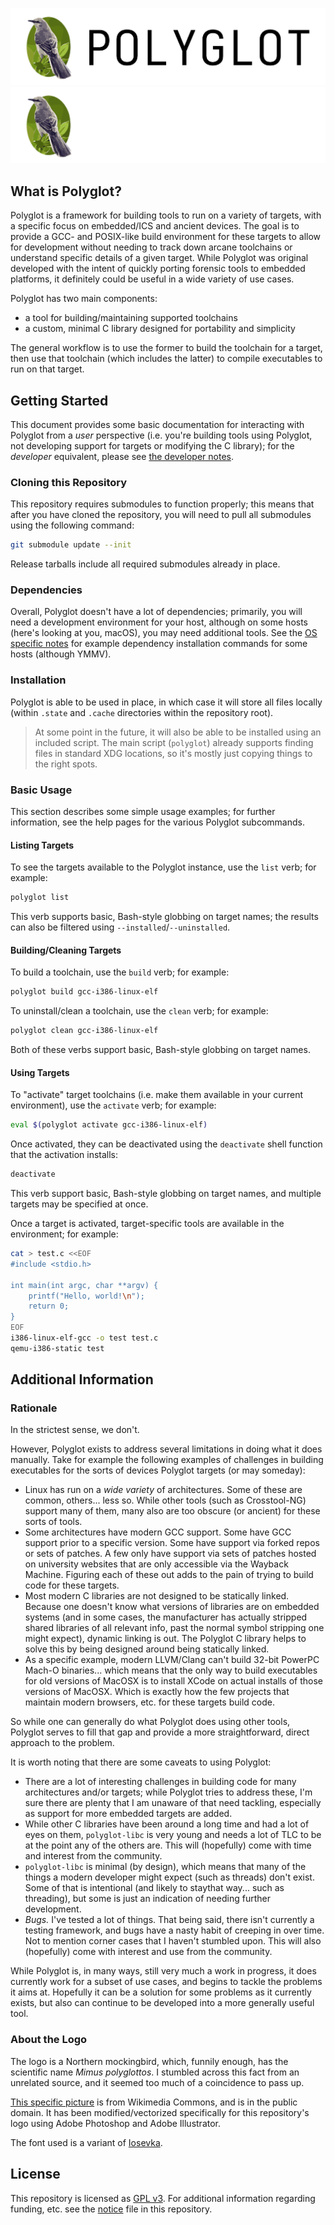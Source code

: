 ![Polyglot](docs/images/polyglot-logo.png#gh-light-mode-only)
![Polyglot](docs/images/polyglot-logo-dark.png#gh-dark-mode-only)

## What is Polyglot?

Polyglot is a framework for building tools to run on a variety of targets, with
a specific focus on embedded/ICS and ancient devices. The goal is to provide a
GCC- and POSIX-like build environment for these targets to allow for development
without needing to track down arcane toolchains or understand specific details
of a given target. While Polyglot was original developed with the intent of
quickly porting forensic tools to embedded platforms, it definitely could be
useful in a wide variety of use cases.

Polyglot has two main components:

- a tool for building/maintaining supported toolchains
- a custom, minimal C library designed for portability and simplicity

The general workflow is to use the former to build the toolchain for a target,
then use that toolchain (which includes the latter) to compile executables to
run on that target.

## Getting Started

This document provides some basic documentation for interacting with Polyglot
from a _user_ perspective (i.e. you're building tools using Polyglot, not
developing support for targets or modifying the C library); for the _developer_
equivalent, please see [the developer notes][devnotes].

### Cloning this Repository

This repository requires submodules to function properly; this means that after
you have cloned the repository, you will need to pull all submodules using the
following command:

```bash
git submodule update --init
```

Release tarballs include all required submodules already in place.

### Dependencies

Overall, Polyglot doesn't have a lot of dependencies; primarily, you will need a
development environment for your host, although on some hosts (here's looking at
you, macOS), you may need additional tools. See the [OS specific notes][osnotes]
for example dependency installation commands for some hosts (although YMMV).

### Installation

Polyglot is able to be used in place, in which case it will store all files
locally (within `.state` and `.cache` directories within the repository root).

> At some point in the future, it will also be able to be installed using an
> included script. The main script (`polyglot`) already supports finding files
> in standard XDG locations, so it's mostly just copying things to the right
> spots.

### Basic Usage

This section describes some simple usage examples; for further information, see
the help pages for the various Polyglot subcommands.

#### Listing Targets

To see the targets available to the Polyglot instance, use the `list` verb; for
example:

```bash
polyglot list
```

This verb supports basic, Bash-style globbing on target names; the results can
also be filtered using `--installed`/`--uninstalled`.

#### Building/Cleaning Targets

To build a toolchain, use the `build` verb; for example:

```bash
polyglot build gcc-i386-linux-elf
```

To uninstall/clean a toolchain, use the `clean` verb; for example:

```bash
polyglot clean gcc-i386-linux-elf
```

Both of these verbs support basic, Bash-style globbing on target names.

#### Using Targets

To "activate" target toolchains (i.e. make them available in your current
environment), use the `activate` verb; for example:

```bash
eval $(polyglot activate gcc-i386-linux-elf)
```

Once activated, they can be deactivated using the `deactivate` shell function
that the activation installs:

```bash
deactivate
```

This verb support basic, Bash-style globbing on target names, and multiple
targets may be specified at once.

Once a target is activated, target-specific tools are available in the
environment; for example:

```bash
cat > test.c <<EOF
#include <stdio.h>

int main(int argc, char **argv) {
    printf("Hello, world!\n");
    return 0;
}
EOF
i386-linux-elf-gcc -o test test.c
qemu-i386-static test
```

## Additional Information

### Rationale

In the strictest sense, we don't.

However, Polyglot exists to address several limitations in doing what it does
manually. Take for example the following examples of challenges in building
executables for the sorts of devices Polyglot targets (or may someday):

 - Linux has run on a _wide variety_ of architectures. Some of these are common,
   others... less so. While other tools (such as Crosstool-NG) support many of
   them, many also are too obscure (or ancient) for these sorts of tools.
 - Some architectures have modern GCC support. Some have GCC support prior to a
   specific version. Some have support via forked repos or sets of patches. A
   few only have support via sets of patches hosted on university websites that
   are only accessible via the Wayback Machine. Figuring each of these out adds
   to the pain of trying to build code for these targets.
 - Most modern C libraries are not designed to be statically linked. Because one
   doesn't know what versions of libraries are on embedded systems (and in some
   cases, the manufacturer has actually stripped shared libraries of all
   relevant info, past the normal symbol stripping one might expect), dynamic
   linking is out. The Polyglot C library helps to solve this by being designed
   around being statically linked.
 - As a specific example, modern LLVM/Clang can't build 32-bit PowerPC Mach-O
   binaries... which means that the only way to build executables for old
   versions of MacOSX is to install XCode on actual installs of those versions
   of MacOSX. Which is exactly how the few projects that maintain modern
   browsers, etc. for these targets build code.

So while one can generally do what Polyglot does using other tools, Polyglot
serves to fill that gap and provide a more straightforward, direct approach to
the problem.

It is worth noting that there are some caveats to using Polyglot:

 - There are a lot of interesting challenges in building code for many
   architectures and/or targets; while Polyglot tries to address these, I'm sure
   there are plenty that I am unaware of that need tackling, especially as
   support for more embedded targets are added.
 - While other C libraries have been around a long time and had a lot of eyes on
   them, `polyglot-libc` is very young and needs a lot of TLC to be at the point
   any of the others are. This will (hopefully) come with time and interest from
   the community.
 - `polyglot-libc` is minimal (by design), which means that many of the things a
   modern developer might expect (such as threads) don't exist. Some of that is
   intentional (and likely to staythat way... such as threading), but some is
   just an indication of needing further development.
 - _Bugs._ I've tested a lot of things. That being said, there isn't currently a
   testing framework, and bugs have a nasty habit of creeping in over time. Not
   to mention corner cases that I haven't stumbled upon. This will also
   (hopefully) come with interest and use from the community.

While Polyglot is, in many ways, still very much a work in progress, it does
currently work for a subset of use cases, and begins to tackle the problems it
aims at. Hopefully it can be a solution for some problems as it currently
exists, but also can continue to be developed into a more generally useful tool.

### About the Logo

The logo is a Northern mockingbird, which, funnily enough, has the scientific
name _Mimus polyglottos_. I stumbled across this fact from an unrelated source,
and it seemed too much of a coincidence to pass up.

[This specific picture][mockingbird] is from Wikimedia Commons, and is in the
public domain. It has been modified/vectorized specifically for this
repository's logo using Adobe Photoshop and Adobe Illustrator.

The font used is a variant of [Iosevka][iosevka].

## License

This repository is licensed as [GPL v3][license]. For additional information
regarding funding, etc. see the [notice][notice] file in this repository.


[devnotes]:     docs/dev-notes.md
[osnotes]:      docs/os-notes.md
[license]:      COPYING
[notice]:       NOTICE
[mockingbird]:  https://commons.wikimedia.org/wiki/File:Mimus_polyglottos1.jpg
[iosevka]:      https://typeof.net/Iosevka/


